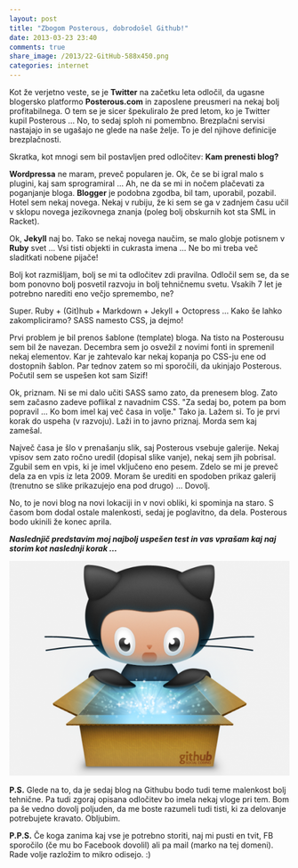 ```yaml
---
layout: post
title: "Zbogom Posterous, dobrodošel Github!"
date: 2013-03-23 23:40
comments: true
share_image: /2013/22-GitHub-588x450.png
categories: internet
---
```

Kot že verjetno veste, se je **Twitter** na začetku leta odločil, da ugasne blogersko platformo **Posterous.com** in zaposlene preusmeri na nekaj bolj profitabilnega. O tem se je sicer špekuliralo že pred letom, ko je Twitter kupil Posterous … No, to sedaj sploh ni pomembno. Brezplačni servisi nastajajo in se ugašajo ne glede na naše želje. To je del njihove definicije brezplačnosti.

Skratka, kot mnogi sem bil postavljen pred odločitev: **Kam prenesti blog?**

**Wordpressa** ne maram, preveč popularen je. Ok, če se bi igral malo s plugini, kaj sam sprogramiral … Ah, ne da se mi in nočem plačevati za poganjanje bloga. **Blogger** je podobna zgodba, bil tam, uporabil, pozabil. Hotel sem nekaj novega. Nekaj v rubiju, že ki sem se ga v zadnjem času učil v sklopu novega jezikovnega znanja (poleg bolj obskurnih kot sta SML in Racket). 

Ok, **Jekyll** naj bo. Tako se nekaj novega naučim, se malo  globje potisnem v **Ruby** svet ... Vsi tisti objekti in cukrasta imena … Ne bo mi treba več sladitkati nobene pijače! 

Bolj kot razmišljam, bolj se mi ta odločitev zdi pravilna. Odločil sem se, da se bom ponovno bolj posvetil razvoju in bolj tehničnemu svetu. Vsakih 7 let je potrebno narediti eno večjo spremembo, ne? 

Super. Ruby + (Git)hub + Markdown + Jekyll + Octopress … Kako še lahko zakompliciramo? SASS namesto CSS, ja dejmo! 

Prvi problem je bil prenos šablone (template) bloga. Na tisto na Posterousu sem bil že navezan. Decembra sem jo osvežil z novimi fonti in spremenil nekaj elementov. Kar je zahtevalo kar nekaj kopanja po CSS-ju ene od dostopnih šablon. Par tednov zatem so mi sporočili, da ukinjajo Posterous. Počutil sem se uspešen kot sam Sizif!

Ok, priznam. Ni se mi dalo učiti SASS samo zato, da prenesem blog. Zato sem začasno zadeve poflikal z navadnim CSS. "Za sedaj bo, potem pa bom popravil … Ko bom imel kaj več časa in volje." Tako ja. Lažem si. To je prvi korak do uspeha (v razvoju). Laži in to javno priznaj. Morda sem kaj zamešal.

Največ časa je šlo v prenašanju slik, saj Posterous vsebuje galerije. Nekaj vpisov sem zato ročno uredil (dopisal slike vanje), nekaj sem jih pobrisal. Zgubil sem en vpis, ki je imel vključeno eno pesem. Zdelo se mi je preveč dela za en vpis iz leta 2009. Moram še urediti en spodoben prikaz galerij (trenutno se slike prikazujejo ena pod drugo) … Dovolj.

No, to je novi blog na novi lokaciji in v novi obliki, ki spominja na staro. S časom bom dodal ostale malenkosti, sedaj je poglavitno, da dela. Posterous bodo ukinili že konec aprila.

***Naslednjič predstavim moj najbolj uspešen test in vas vprašam kaj naj storim kot naslednji korak …***

![image](/images/2013/22-GitHub-588x450.png)

**P.S.** Glede na to, da je sedaj blog na Githubu bodo tudi teme malenkost bolj tehnične. Pa tudi zgoraj opisana odločitev bo imela nekaj vloge pri tem. Bom pa še vedno dovolj poljuden, da me boste razumeli tudi tisti, ki za delovanje potrebujete kravato. Obljubim.

**P.P.S.** Če koga zanima kaj vse je potrebno storiti, naj mi pusti en tvit, FB sporočilo (če mu bo Facebook dovolil) ali pa mail (marko na tej domeni). Rade volje razložim to mikro odisejo. :)